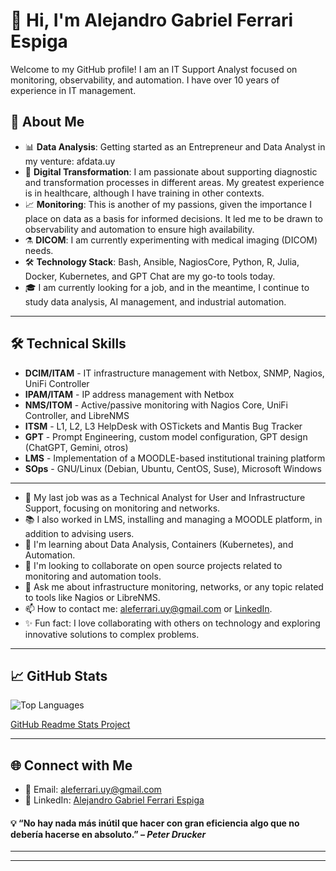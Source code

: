 # 👋 Hi, I'm Alejandro Gabriel Ferrari Espiga

Welcome to my GitHub profile! I am an IT Support Analyst focused on monitoring, observability, and automation. I have over 10 years of experience in IT management.


## 🚀 About Me

- 📊 **Data Analysis**: Getting started as an Entrepreneur and Data Analyst in my venture: afdata.uy
- 🎯 **Digital Transformation**: I am passionate about supporting diagnostic and transformation processes in different areas. My greatest experience is in healthcare, although I have training in other contexts.
- 📈 **Monitoring**: This is another of my passions, given the importance I place on data as a basis for informed decisions. It led me to be drawn to observability and automation to ensure high availability.
- ⚗ **DICOM**: I am currently experimenting with medical imaging (DICOM) needs.
- 🛠️ **Technology Stack**: Bash, Ansible, NagiosCore, Python, R, Julia, Docker, Kubernetes, and GPT Chat are my go-to tools today.
- 🎓 I am currently looking for a job, and in the meantime, I continue to study data analysis, AI management, and industrial automation.

---
## 🛠️ Technical Skills

- **DCIM/ITAM** - IT infrastructure management with Netbox, SNMP, Nagios, UniFi Controller
- **IPAM/ITAM** - IP address management with Netbox
- **NMS/ITOM** - Active/passive monitoring with Nagios Core, UniFi Controller, and LibreNMS
- **ITSM** - L1, L2, L3 HelpDesk with OSTickets and Mantis Bug Tracker
- **GPT** - Prompt Engineering, custom model configuration, GPT design (ChatGPT, Gemini, otros)
- **LMS** - Implementation of a MOODLE-based institutional training platform
- **SOps** - GNU/Linux (Debian, Ubuntu, CentOS, Suse), Microsoft Windows


---

- 🔭 My last job was as a Technical Analyst for User and Infrastructure Support, focusing on monitoring and networks.
- 📚 I also worked in LMS, installing and managing a MOODLE platform, in addition to advising users.
- 🌱 I'm learning about Data Analysis, Containers (Kubernetes), and Automation.
- 🤝 I'm looking to collaborate on open source projects related to monitoring and automation tools.
- 💬 Ask me about infrastructure monitoring, networks, or any topic related to tools like Nagios or LibreNMS.
- 📫 How to contact me: [aleferrari.uy@gmail.com](mailto:aleferrari.uy@gmail.com) or [LinkedIn](https://www.linkedin.com/in/alejandrogabrielferrariespiga/).
- ✨ Fun fact: I love collaborating with others on technology and exploring innovative solutions to complex problems.

---
## 📈 GitHub Stats

![Top Languages](https://github-readme-stats.vercel.app/api/top-langs/?username=aleferrariuy&layout=donut&langs_count=9&theme=dark)

[GitHub Readme Stats Project](https://github.com/anuraghazra/github-readme-stats/)

---
## 🌐 Connect with Me

- 📧 Email: [aleferrari.uy@gmail.com](mailto:aleferrari.uy@gmail.com)
- 💼 LinkedIn: [Alejandro Gabriel Ferrari Espiga](https://www.linkedin.com/in/alejandrogabrielferrariespiga/)


#### 💡 “No hay nada más inútil que hacer con gran eficiencia algo que no debería hacerse en absoluto.” – _Peter Drucker_
  
  
  
---
---
